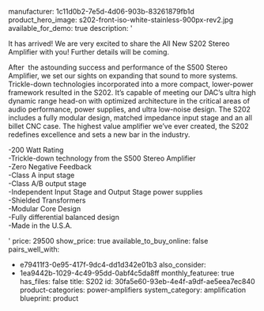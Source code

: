 manufacturer: 1c11d0b2-7e5d-4d06-903b-83261879fb1d
product_hero_image: s202-front-iso-white-stainless-900px-rev2.jpg
available_for_demo: true
description: '<p>It has arrived! We are very excited to share the All New S202 Stereo Amplifier with you! Further details will be coming.</p><p>After&nbsp; the astounding success and performance of the S500 Stereo Amplifier, we set our sights on expanding that sound to more systems. Trickle-down technologies incorporated into a more compact, lower-power framework resulted in the S202. It’s capable of meeting our DAC’s ultra high dynamic range head-on with optimized architecture in the critical areas of audio performance, power supplies, and ultra low-noise design. The S202 includes a fully modular design, matched impedance input stage and an all billet CNC case. The highest value amplifier we’ve ever created, the S202 redefines excellence and sets a new bar in the industry.</p><p>-200 Watt Rating<br>-Trickle-down technology from the S500 Stereo Amplifier<br>-Zero Negative Feedback<br>-Class A input stage<br>-Class A/B output stage<br>-Independent Input Stage and Output Stage power supplies<br>-Shielded Transformers<br>-Modular Core Design<br>-Fully differential balanced design<br>-Made in the U.S.A.</p>'
price: 29500
show_price: true
available_to_buy_online: false
pairs_well_with:
  - e79411f3-0e95-417f-9dc4-dd1d342e01b3
also_consider:
  - 1ea9442b-1029-4c49-95dd-0abf4c5da8ff
monthly_featuree: true
has_files: false
title: S202
id: 30fa5e60-93eb-4e4f-a9df-ae5eea7ec840
product-categories: power-amplifiers
system_category: amplification
blueprint: product
